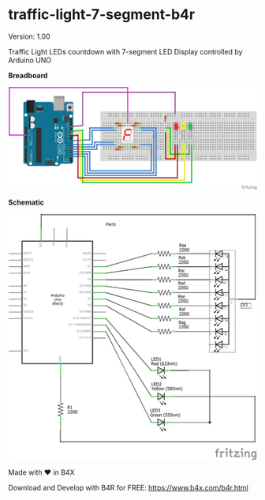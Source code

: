 # traffic-light-7-segment-b4r

Version: 1.00

Traffic Light LEDs countdown with 7-segment LED Display controlled by Arduino UNO

**Breadboard**

<img src="https://github.com/pyhoon/traffic-light-7-segment-b4r/raw/main/images/TrafficLight-SevenSegment_bb.png" title="Breadboard" />

**Schematic**

<img src="https://github.com/pyhoon/traffic-light-7-segment-b4r/raw/main/images/TrafficLight-SevenSegment_schem.png" title="Schematic" />

Made with ❤ in B4X

Download and Develop with B4R for FREE: https://www.b4x.com/b4r.html
